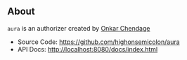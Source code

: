 ## About

`aura` is an authorizer created by [Onkar Chendage](https://github.com/highonsemicolon)

- Source Code: <https://github.com/highonsemicolon/aura> 
- API Docs: <http://localhost:8080/docs/index.html> 